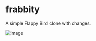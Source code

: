 # frabbity
A simple Flappy Bird clone with changes. 




![image](https://user-images.githubusercontent.com/56488781/230199582-2a837780-9c37-4573-ac80-ef7756051341.png)
